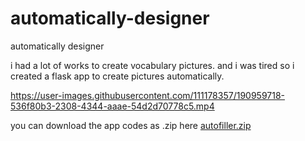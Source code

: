 # automatically-designer
automatically designer

i had a lot of works to create vocabulary pictures. and i was tired so i created a flask app to create pictures automatically.

https://user-images.githubusercontent.com/111178357/190959718-536f80b3-2308-4344-aaae-54d2d70778c5.mp4


you can download the app codes as .zip here
[autofiller.zip](https://github.com/IqrorjonCoder/automatically-designer/files/9596502/autofiller.zip)
